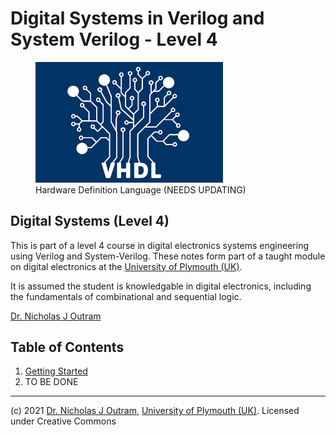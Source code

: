 # Digital Systems in Verilog and System Verilog - Level 4

<figure>
<img src="../img/HDL.png" width="300px">
<figcaption>Hardware Definition Language (NEEDS UPDATING)</figcaption>
</figure>

## Digital Systems (Level 4)
This is part of a level 4 course in digital electronics systems engineering using Verilog and System-Verilog. These notes form part of a taught module on digital electronics at the [University of Plymouth (UK)](https://www.plymouth.ac.uk/schools/school-of-engineering-computing-and-mathematics/electronics-robotics).

It is assumed the student is knowledgable in digital electronics, including the fundamentals of combinational and sequential logic.

[Dr. Nicholas J Outram](https://www.plymouth.ac.uk/staff/nicholas-outram)

## Table of Contents

1. [Getting Started](../../getting_started/README.md)
2. TO BE DONE

<hr>

(c) 2021 [Dr. Nicholas J Outram](https://www.plymouth.ac.uk/staff/nicholas-outram), [University of Plymouth (UK)](https://www.plymouth.ac.uk/schools/school-of-engineering-computing-and-mathematics/electronics-robotics). Licensed under Creative Commons